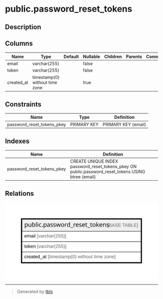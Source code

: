 # public.password_reset_tokens

## Description

## Columns

| Name | Type | Default | Nullable | Children | Parents | Comment |
| ---- | ---- | ------- | -------- | -------- | ------- | ------- |
| email | varchar(255) |  | false |  |  |  |
| token | varchar(255) |  | false |  |  |  |
| created_at | timestamp(0) without time zone |  | true |  |  |  |

## Constraints

| Name | Type | Definition |
| ---- | ---- | ---------- |
| password_reset_tokens_pkey | PRIMARY KEY | PRIMARY KEY (email) |

## Indexes

| Name | Definition |
| ---- | ---------- |
| password_reset_tokens_pkey | CREATE UNIQUE INDEX password_reset_tokens_pkey ON public.password_reset_tokens USING btree (email) |

## Relations

![er](public.password_reset_tokens.svg)

---

> Generated by [tbls](https://github.com/k1LoW/tbls)
